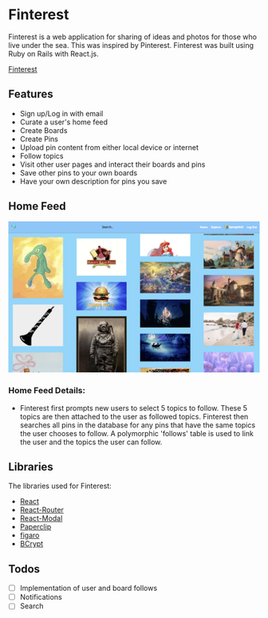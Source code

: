 # Finterest
Finterest is a web application for sharing of ideas and photos for those who live under the sea. This was inspired by Pinterest. Finterest was built using Ruby on Rails with React.js.

[Finterest](https://finterest17.herokuapp.com/#/)

## Features
* Sign up/Log in with email
* Curate a user's home feed
* Create Boards
* Create Pins
* Upload pin content from either local device or internet
* Follow topics
* Visit other user pages and interact their boards and pins
* Save other pins to your own boards
* Have your own description for pins you save

## Home Feed
![Home Feed](./docs/home_feed.png)
### Home Feed Details:
* Finterest first prompts new users to select 5 topics to follow. These 5 topics are then attached to the user as followed topics. Finterest then searches all pins in the database for any pins that have the same topics the user chooses to follow. A polymorphic 'follows' table is used to link the user and the topics the user can follow.

## Libraries
The libraries used for Finterest:
* [React](https://github.com/facebook/react)
* [React-Router](https://github.com/ReactTraining/react-router)
* [React-Modal](https://github.com/reactjs/react-modal)
* [Paperclip](https://github.com/thoughtbot/paperclip)
* [figaro](https://github.com/laserlemon/figaro)
* [BCrypt](https://github.com/codahale/bcrypt-ruby)

## Todos
- [ ] Implementation of user and board follows
- [ ] Notifications
- [ ] Search
